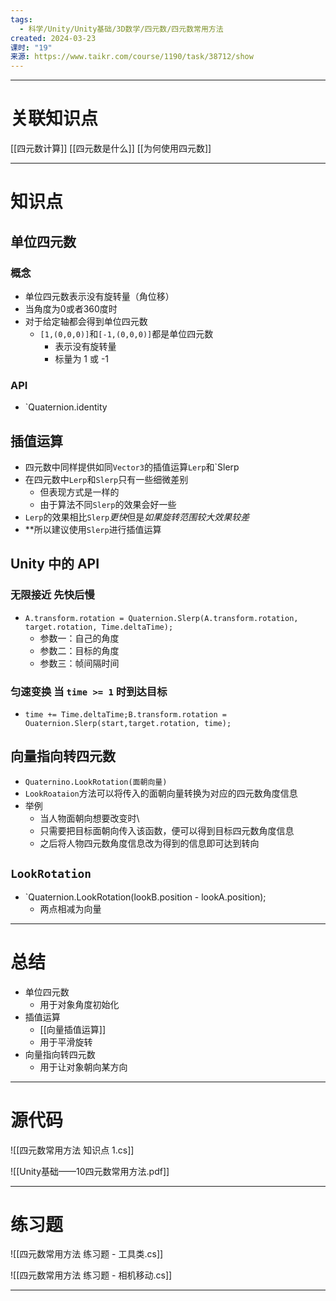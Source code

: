 ```yaml
---
tags:
  - 科学/Unity/Unity基础/3D数学/四元数/四元数常用方法
created: 2024-03-23
课时: "19"
来源: https://www.taikr.com/course/1190/task/38712/show
---
```


---
# 关联知识点


[[四元数计算]] [[四元数是什么]] [[为何使用四元数]]

---
# 知识点

## 单位四元数
### 概念

- 单位四元数表示没有旋转量（角位移）
- 当角度为0或者360度时
- 对于给定轴都会得到单位四元数
	- `[1,(0,0,0)]`和`[-1,(0,0,0)]`都是单位四元数
		- 表示没有旋转量
		- 标量为 1 或 -1
### API

- `Quaternion.identity
## 插值运算

- 四元数中同样提供如同`Vector3`的插值运算`Lerp`和`Slerp
- 在四元数中`Lerp`和`Slerp`只有一些细微差别
	- 但表现方式是一样的
	- 由于算法不同`Slerp`的效果会好一些
- `Lerp`的效果相比`Slerp`*更快*但是*如果旋转范围较大效果较差*
- **所以建议使用`Slerp`进行插值运算
## Unity 中的 API

### 无限接近 先快后慢

- `A.transform.rotation = Quaternion.Slerp(A.transform.rotation, target.rotation, Time.deltaTime);`
	- 参数一：自己的角度
	- 参数二：目标的角度
	- 参数三：帧间隔时间
### 匀速变换 当 `time >= 1` 时到达目标

- `time += Time.deltaTime;B.transform.rotation = Ouaternion.Slerp(start,target.rotation, time);`
## 向量指向转四元数

- `Quaternino.LookRotation(面朝向量)`
- `LookRoataion`方法可以将传入的面朝向量转换为对应的四元数角度信息
- 举例
	- 当人物面朝向想要改变时\
	- 只需要把目标面朝向传入该函数，便可以得到目标四元数角度信息
	- 之后将人物四元数角度信息改为得到的信息即可达到转向
## `LookRotation`
- `Quaternion.LookRotation(lookB.position - lookA.position);
	- 两点相减为向量


---
# 总结

- 单位四元数
	- 用于对象角度初始化
- 插值运算
	- [[向量插值运算]]
	- 用于平滑旋转
- 向量指向转四元数
	- 用于让对象朝向某方向


---
# 源代码

![[四元数常用方法 知识点  1.cs]]

![[Unity基础——10四元数常用方法.pdf]]

---
# 练习题

![[四元数常用方法 练习题 - 工具类.cs]]


![[四元数常用方法 练习题 - 相机移动.cs]]


---

